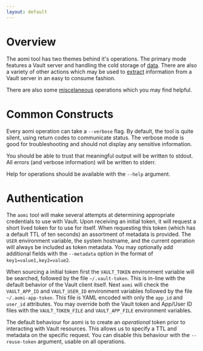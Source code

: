 ```yaml
---
layout: default
---
```


# Overview

The aomi tool has two themes behind it's operations. The primary mode features a Vault server and handling the cold storage of [data]({{site.baseurl}}/data). There are also a variety of other actions which may be used to [extract]({{site.baseurl}}/extract) information from a Vault server in an easy to consume fashion.

There are also some [miscelaneous]({{site.baseurl}}/misc) operations which you may find helpful.

# Common Constructs

Every aomi operation can take a `--verbose` flag. By default, the tool is quite silent, using return codes to communicate status. The verbose mode is good for troubleshooting and should not display any sensitive information.

You should be able to trust that meaningful output will be written to stdout. All errors (and verbose information) will be written to stderr.

Help for operations should be available with the `--help` argument.

# Authentication

The `aomi` tool will make several attempts at determining appropriate credentials to use with Vault. Upon receiving an initial token, it will request a short lived token for to use for itself. When requesting this token (which has a default TTL of ten seconds) an assortment of metadata is provided. The `USER` environment variable, the system hostname, and the current operation will always be included as token metadata. You may optionally add additional fields with the `--metadata` option in the format of `key1=value1,key2=value2`.

When sourcing a initial token first the `VAULT_TOKEN` environment variable will be searched, followed by the file `~/.vault-token`. This is in-line with the default behavior of the Vault client itself.  Next `aomi` will check the `VAULT_APP_ID` and `VAULT_USER_ID` environment variables followed by the file `~/.aomi-app-token`. This file is YAML encoded with only the `app_id` and `user_id` attributes. You may override both the Vault token and App/User ID files with the `VAULT_TOKEN_FILE` and `VAULT_APP_FILE` environment variables.

The default behaviour for aomi is to create an _operational_ token prior to interacting with Vault resources. This allows us to specify a TTL and metadata on the specific request. You can disable this behaviour with the `--reuse-token` argument, usable on all operations.
